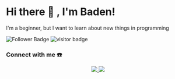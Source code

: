 # Hi there 👋 , I'm Baden!
I'm a beginner, but I want to learn about new things in programming

![Follower Badge](https://img.shields.io/github/followers/Denngrh)
![visitor badge](https://visitor-badge.glitch.me/badge?page_id=Denngrh.visitor-badge)

### Connect with me ☎️
<p align="center">
  <a href="https://instagram.com/denngrh_?igshid=YmMyMTA2M2Y="><img src="https://img.shields.io/badge/Instagram-E4405F?style=for-the-badge&logo=instagram&logoColor=white"/> 
  <a href="https://github.com/Denngrh"><img src="https://img.shields.io/badge/-GitHub-black?style=flat-square&logo=github" />  <br>
</p>
